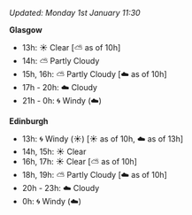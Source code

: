 *Updated: Monday 1st January 11:30*

**Glasgow**

* 13h: :sunny: Clear [:partly_sunny: as of 10h]
* 14h: :partly_sunny: Partly Cloudy
* 15h, 16h: :partly_sunny: Partly Cloudy [:cloud: as of 10h]
* 17h - 20h: :cloud: Cloudy
* 21h - 0h: :cyclone: Windy (:cloud:)

**Edinburgh**

* 13h: :cyclone: Windy (:sunny:) [:sunny: as of 10h, :cloud: as of 13h]
* 14h, 15h: :sunny: Clear
* 16h, 17h: :sunny: Clear [:partly_sunny: as of 10h]
* 18h, 19h: :partly_sunny: Partly Cloudy [:cloud: as of 10h]
* 20h - 23h: :cloud: Cloudy
* 0h: :cyclone: Windy (:cloud:)
